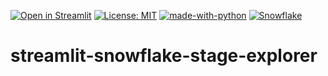 [![Open in Streamlit](https://static.streamlit.io/badges/streamlit_badge_black_white.svg)](https://il-toti-sf-stage-explorer.streamlit.app/)
[![License: MIT](https://img.shields.io/badge/License-MIT-yellow.svg)](https://opensource.org/licenses/MIT)
[![made-with-python](https://img.shields.io/badge/Made%20with-Python-1f425f.svg)](https://www.python.org/)
[![Snowflake](https://img.shields.io/badge/DWH-Snowflake-9cf?logo=snowflake&logoColor=white)](https://www.snowflake.com/en/)

# streamlit-snowflake-stage-explorer

